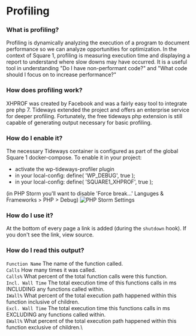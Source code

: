 # Profiling

### What is profiling?
Profiling is dynamically analyzing the execution of a program to document performance so we can analyze opportunities for optimization.
In the context of Square 1, profiling is measuring execution time and displaying a report to understand where slow downs may have occurred. 
It is a useful tool in understanding "Do I have non-performant code?" and "What code should I focus on to increase performance?"

### How does profiling work?
XHPROF was created by Facebook and was a fairly easy tool to integrate pre php 7.
Tideways extended the project and offers an enterprise service for deeper profiling. 
Fortunately, the free tideways php extension is still capable of generating output necessary for basic profiling.

### How do I enable it?
The necessary Tideways container is configured as part of the global Square 1 docker-compose.
To enable it in your project:
* activate the wp-tideways-profiler plugin
* in your local-config: define( 'WP_DEBUG', true );
* in your local-config: define( 'SQUARE1_XHPROF', true );

(in PHP Storm you'll want to disable 'Force break...' Languges & Frameworks > PHP > Debug)
![PHP Storm Settings](img/storm-xdebug-hxprof-settings.png)

### How do I use it?
At the bottom of every page a link is added (during the `shutdown` hook). If you don't see the link, view source.

### How do I read this output?
`Function Name` The name of the function called.\
`Calls` How many times it was called.\
`Calls%` What percent of the total function calls were this function.\
`Incl. Wall Time` The total execution time of this functions calls in ms INCLUDING any functions called within.\
`IWall%` What percent of the total execution path happened within this function inclusive of children.\
`Excl. Wall Time` The total execution time this functions calls in ms EXCLUDING any functions called within.\
`EWall%` What percent of the total execution path happened within this function exclusive of children.\